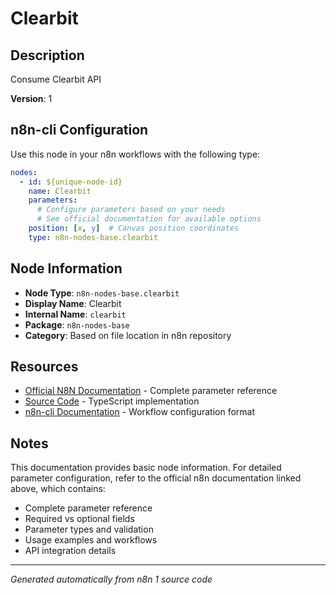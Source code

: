 # Clearbit

## Description

Consume Clearbit API

**Version**: 1

## n8n-cli Configuration

Use this node in your n8n workflows with the following type:

```yaml
nodes:
  - id: ${unique-node-id}
    name: Clearbit
    parameters:
      # Configure parameters based on your needs
      # See official documentation for available options
    position: [x, y]  # Canvas position coordinates
    type: n8n-nodes-base.clearbit
```

## Node Information

- **Node Type**: `n8n-nodes-base.clearbit`
- **Display Name**: Clearbit
- **Internal Name**: `clearbit`
- **Package**: `n8n-nodes-base`
- **Category**: Based on file location in n8n repository

## Resources

- [Official N8N Documentation](https://docs.n8n.io/integrations/builtin/app-nodes/n8n-nodes-base.clearbit/) - Complete parameter reference
- [Source Code](https://github.com/n8n-io/n8n/blob/master/packages/nodes-base/nodes/Clearbit/Clearbit.node.ts) - TypeScript implementation
- [n8n-cli Documentation](https://github.com/edenreich/n8n-cli) - Workflow configuration format

## Notes

This documentation provides basic node information. For detailed parameter configuration, 
refer to the official n8n documentation linked above, which contains:

- Complete parameter reference
- Required vs optional fields
- Parameter types and validation
- Usage examples and workflows
- API integration details

---
*Generated automatically from n8n 1 source code*
